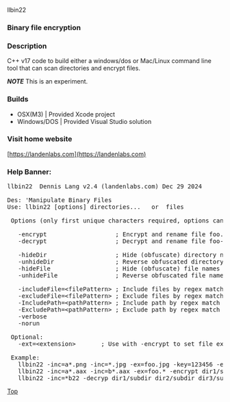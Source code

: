 llbin22
### Binary file encryption

### Description

C++ v17 code to build either a windows/dos or Mac/Linux command line tool
that can scan directories and encrypt files.

***NOTE*** This is an experiment. 

### Builds
* OSX(M3)      | Provided Xcode project
* Windows/DOS  | Provided Visual Studio solution

### Visit home website
[https://landenlabs.com](https://landenlabs.com)

### Help Banner:
<pre>
llbin22  Dennis Lang v2.4 (landenlabs.com) Dec 29 2024

Des: 'Manipulate Binary Files
Use: llbin22 [options] directories...   or  files

 Options (only first unique characters required, options can be repeated):

   -encrypt                   ; Encrypt and rename file foo.ext to foo-e.b22
   -decrypt                   ; Decrypt and rename file foo-e.b22 foo.ext

   -hideDir                   ; Hide (obfuscate) directory names
   -unhideDir                 ; Reverse obfuscated directory names
   -hideFile                  ; Hide (obfuscate) file names
   -unhideFile                ; Reverse obfuscated file names

   -includeFile=&lt;filePattern> ; Include files by regex match
   -excludeFile=&lt;filePattern> ; Exclude files by regex match
   -IncludePath=&lt;pathPattern> ; Include path by regex match
   -ExcludePath=&lt;pathPattern> ; Exclude path by regex match
   -verbose
   -norun

 Optional:
   -ext=&lt;extension>       ; Use with -encrypt to set file extension

 Example:
   llbin22 -inc=a*.png -inc=*.jpg -ex=foo.jpg -key=123456 -encrypt dir1/subdir dir2
   llbin22 -inc=a*.aax -inc=b*.aax -ex=foo.* -encrypt dir1/subdir dir2/subdir dir3/subdir
   llbin22 -inc=*b22 -decryp dir1/subdir dir2/subdir dir3/subdir
</pre>
[Top](#top)